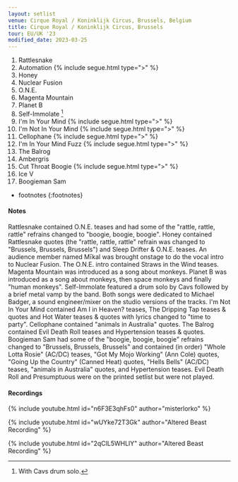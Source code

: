 ```yaml
---
layout: setlist
venue: Cirque Royal / Koninklijk Circus, Brussels, Belgium
title: Cirque Royal / Koninklijk Circus, Brussels
tour: EU/UK '23
modified_date: 2023-03-25
---
```


1. Rattlesnake
2. Automation
   {% include segue.html type=">" %}
3. Honey
4. Nuclear Fusion
5. O.N.E.
6. Magenta Mountain
7. Planet B
8. Self-Immolate
     [^1]
9. I'm In Your Mind
   {% include segue.html type=">" %}
10. I'm Not In Your Mind
   {% include segue.html type=">" %}
11. Cellophane
   {% include segue.html type=">" %}
12. I'm In Your Mind Fuzz
   {% include segue.html type=">" %}
13. The Balrog
14. Ambergris
15. Cut Throat Boogie
   {% include segue.html type=">" %}
16. Ice V
17. Boogieman Sam

<!--snippet-->
* footnotes
{:footnotes}
[^1]: With Cavs drum solo.

#### Notes
Rattlesnake contained O.N.E. teases and had some of the "rattle, rattle, rattle" refrains changed to "boogie, boogie, boogie".  Honey contained Rattlesnake quotes (the "rattle, rattle, rattle" refrain was changed to "Brussels, Brussels, Brussels") and Sleep Drifter & O.N.E. teases.  An audience member named Mīkal was brought onstage to do the vocal intro to Nuclear Fusion.  The O.N.E. intro contained Straws in the Wind teases.  Magenta Mountain was introduced as a song about monkeys. Planet B was introduced as a song about monkeys, then space monkeys and finally "human monkeys".  Self-Immolate featured a drum solo by Cavs followed by a brief metal vamp by the band. Both songs were dedicated to Michael Badger, a sound engineer/mixer on the studio versions of the tracks. I'm Not In Your Mind contained Am I in Heaven? teases, The Dripping Tap teases & quotes and Hot Water teases & quotes with lyrics changed to "time to party".  Cellophane contained "animals in Australia" quotes.  The Balrog contained Evil Death Roll teases and Hypertension teases & quotes. Boogieman Sam had some of the  "boogie, boogie, boogie" refrains changed to "Brussels, Brussels, Brussels" and contained (in order) "Whole Lotta Rosie" (AC/DC) teases, "Got My Mojo Working" (Ann Cole) quotes, "Going Up the Country" (Canned Heat) quotes, "Hells Bells" (AC/DC) teases, "animals in Australia" quotes, and Hypertension teases.  Evil Death Roll and Presumptuous were on the printed setlist but were not played.

#### Recordings

{% include youtube.html id="n6F3E3qhFs0" author="misterlorko" %}

{% include youtube.html id="wUYke72T3Gk" author="Altered Beast Recording" %}

{% include youtube.html id="2qClL5WHLlY" author="Altered Beast Recording" %}

